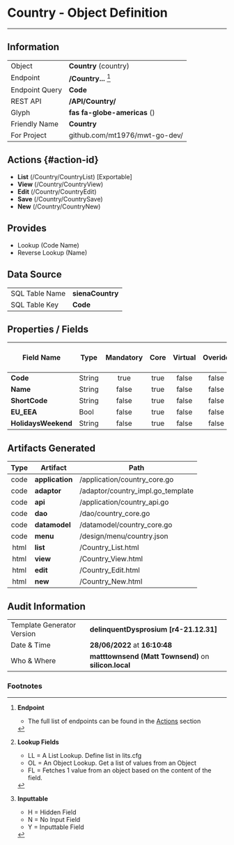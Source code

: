 # **Country** - Object Definition
---
##  Information
|   |   |
|---|---|
|Object         |**Country** (country) |
|Endpoint 	    |**/Country...** [^1]|
|Endpoint Query |**Code**|
|REST API|**/API/Country/**|
Glyph|**fas fa-globe-americas** ()
Friendly Name|**Country**|
|For Project    |github.com/mt1976/mwt-go-dev/|

##  Actions {#action-id}
* **List** (/Country/CountryList) [Exportable]
* **View** (/Country/CountryView)
* **Edit** (/Country/CountryEdit)
* **Save** (/Country/CountrySave)
* **New** (/Country/CountryNew)








##  Provides
 * Lookup (Code Name)
 * Reverse Lookup (Name)





##  Data Source 
|   |   |
|---|---|
SQL Table Name       | **sienaCountry**
SQL Table Key | **Code**



##  Properties / Fields
| Field Name| Type | Mandatory | Core | Virtual | Overide | Lookup [^2]| Lookup Object      | Lookup Field Source         | Lookup Return Value                | Inputable [^3]|DB Column|Default Value| No Change | Callout | Internal | Display | Mask |
| -- | --  | :--: | :--: | :--: |:--: |:--: |:--: |-- |-- |:--: |-- | --| :--: | :--: | :--: | -- | -- |
|**Code**|String|true|true|false|false|||||Y|Code||false|false|false|text||
|**Name**|String|false|true|false|false|||||Y|Name||false|false|false|text||
|**ShortCode**|String|false|true|false|false|||||Y|ShortCode||false|false|false|text||
|**EU_EEA**|Bool|false|true|false|false|||||Y|EU_EEA|True|false|false|false|text||
|**HolidaysWeekend**|String|false|true|false|false|||||Y|HolidaysWeekend||false|false|false|text||


##  Artifacts Generated
| Type | Artifact | Path|
| :--: | -- | -- |
| code | **application** | /application/country_core.go |
| code | **adaptor** | /adaptor/country_impl.go_template |
| code | **api** | /application/country_api.go |
| code | **dao** | /dao/country_core.go |
| code | **datamodel** | /datamodel/country_core.go |
| code | **menu** | /design/menu/country.json |
| html | **list** | /Country_List.html |
| html | **view** | /Country_View.html |
| html | **edit** | /Country_Edit.html |
| html | **new** | /Country_New.html |


## Audit Information
|   |   |
|---|---|
Template Generator Version   | **delinquentDysprosium [r4-21.12.31]**
Date & Time		     | **28/06/2022** at **16:10:48**
Who & Where		     | **matttownsend (Matt Townsend)** on **silicon.local**

### Footnotes
[^1]: **Endpoint**
    * The full list of endpoints can be found in the [Actions](#action-id) section
[^2]: **Lookup Fields**
    * LL = A List Lookup. Define list in lits.cfg
    * OL = An Object Lookup. Get a list of values from an Object
    * FL = Fetches 1 value from an object based on the content of the field. 
[^3]: **Inputtable**   
    * H = Hidden Field
    * N = No Input Field
    * Y = Inputtable Field